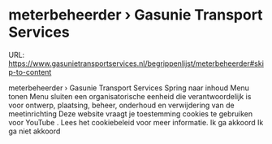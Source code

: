 # meterbeheerder › Gasunie Transport Services

URL: https://www.gasunietransportservices.nl/begrippenlijst/meterbeheerder#skip-to-content

meterbeheerder › Gasunie Transport Services
Spring naar inhoud
Menu tonen
Menu sluiten
een organisatorische eenheid die verantwoordelijk is voor ontwerp, plaatsing, beheer, onderhoud en verwijdering van de
meetinrichting
Deze website vraagt je toestemming cookies te gebruiken voor
YouTube
. Lees het
cookiebeleid
voor meer informatie.
Ik ga akkoord
Ik ga niet akkoord